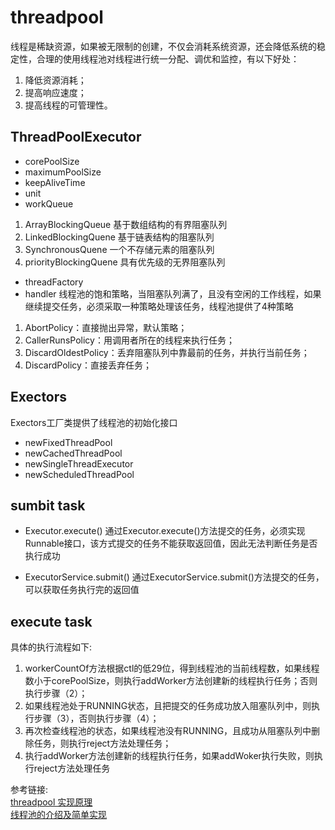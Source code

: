 # threadpool 
线程是稀缺资源，如果被无限制的创建，不仅会消耗系统资源，还会降低系统的稳定性，合理的使用线程池对线程进行统一分配、调优和监控，有以下好处：
1. 降低资源消耗；
2. 提高响应速度；
3. 提高线程的可管理性。

## ThreadPoolExecutor  
* corePoolSize  
* maximumPoolSize 
* keepAliveTime  
* unit  
* workQueue    
1. ArrayBlockingQueue 基于数组结构的有界阻塞队列  
2. LinkedBlockingQuene 基于链表结构的阻塞队列  
3. SynchronousQuene 一个不存储元素的阻塞队列	  
4. priorityBlockingQuene 具有优先级的无界阻塞队列  
* threadFactory
* handler 
 线程池的饱和策略，当阻塞队列满了，且没有空闲的工作线程，如果继续提交任务，必须采取一种策略处理该任务，线程池提供了4种策略
1. AbortPolicy：直接抛出异常，默认策略；  
2. CallerRunsPolicy：用调用者所在的线程来执行任务；  
3. DiscardOldestPolicy：丢弃阻塞队列中靠最前的任务，并执行当前任务；  
4. DiscardPolicy：直接丢弃任务；  

## Exectors 
Exectors工厂类提供了线程池的初始化接口  
* newFixedThreadPool
* newCachedThreadPool
* newSingleThreadExecutor
* newScheduledThreadPool

## sumbit task

* Executor.execute()
通过Executor.execute()方法提交的任务，必须实现Runnable接口，该方式提交的任务不能获取返回值，因此无法判断任务是否执行成功

* ExecutorService.submit()
通过ExecutorService.submit()方法提交的任务，可以获取任务执行完的返回值

## execute task
具体的执行流程如下:
1. workerCountOf方法根据ctl的低29位，得到线程池的当前线程数，如果线程数小于corePoolSize，则执行addWorker方法创建新的线程执行任务；否则执行步骤（2）；
2. 如果线程池处于RUNNING状态，且把提交的任务成功放入阻塞队列中，则执行步骤（3），否则执行步骤（4）；
3. 再次检查线程池的状态，如果线程池没有RUNNING，且成功从阻塞队列中删除任务，则执行reject方法处理任务；
4. 执行addWorker方法创建新的线程执行任务，如果addWoker执行失败，则执行reject方法处理任务

参考链接:  
[threadpool 实现原理](https://www.jianshu.com/p/87bff5cc8d8c)  
[线程池的介绍及简单实现](https://www.ibm.com/developerworks/cn/java/l-threadPool/)  
 




